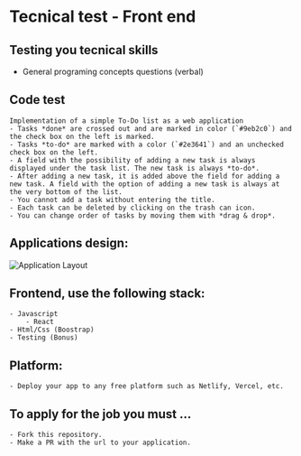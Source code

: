 # Tecnical test - Front end

## Testing you tecnical skills
* General programing concepts questions (verbal)

## Code test
    Implementation of a simple To-Do list as a web application
    - Tasks *done* are crossed out and are marked in color (`#9eb2c0`) and the check box on the left is marked.
    - Tasks *to-do* are marked with a color (`#2e3641`) and an unchecked check box on the left. 
    - A field with the possibility of adding a new task is always displayed under the task list. The new task is always *to-do*.
    - After adding a new task, it is added above the field for adding a new task. A field with the option of adding a new task is always at the very bottom of the list.
    - You cannot add a task without entering the title.
    - Each task can be deleted by clicking on the trash can icon.
    - You can change order of tasks by moving them with *drag & drop*.

## Applications design:

![Application Layout](https://raw.githubusercontent.com/qunabu/junior-recruitment-task/master/assets/to-do-list.png) 


## Frontend, use the following stack:
    - Javascript
        - React
    - Html/Css (Boostrap)
    - Testing (Bonus)

## Platform:
    - Deploy your app to any free platform such as Netlify, Vercel, etc.

## To apply for the job you must ...
    - Fork this repository. 
    - Make a PR with the url to your application.
